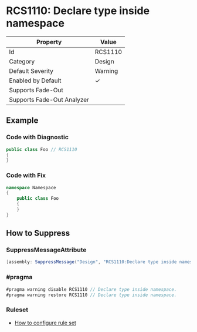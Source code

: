 # RCS1110: Declare type inside namespace

| Property | Value |
| -------- | ----- |
| Id | RCS1110 |
| Category | Design |
| Default Severity | Warning |
| Enabled by Default | &#x2713; |
| Supports Fade\-Out |  |
| Supports Fade\-Out Analyzer |  |

## Example

### Code with Diagnostic

```csharp
public class Foo // RCS1110
{
}
```

### Code with Fix

```csharp
namespace Namespace
{
    public class Foo
    {
    }
}
```

## How to Suppress

### SuppressMessageAttribute

```csharp
[assembly: SuppressMessage("Design", "RCS1110:Declare type inside namespace.", Justification = "<Pending>")]
```

### \#pragma

```csharp
#pragma warning disable RCS1110 // Declare type inside namespace.
#pragma warning restore RCS1110 // Declare type inside namespace.
```

### Ruleset

* [How to configure rule set](../HowToConfigureAnalyzers.md)
